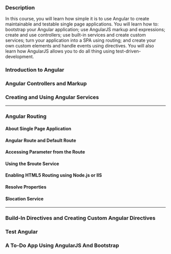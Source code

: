### Description
In this course, you will learn how simple it is to use Angular to create maintainable and testable single page applications. You will learn how to: bootstrap your Angular application; use AngularJS markup and expressions; create and use controllers; use built-in services and create custom services; turn your application into a SPA using routing; and create your own custom elements and handle events using directives. You will also learn how AngularJS allows you to do all thing using test-driven-development.

### Introduction to Angular

### Angular Controllers and Markup

### Creating and Using Angular Services

---
### Angular Routing

#### About Single Page Application

#### Angular Route and Default Route

#### Accessing Parameter from the Route

#### Using the $route Service

#### Enabling HTML5 Routing using Node.js or IIS

#### Resolve Properties 

#### $location Service

---

### Build-In Directives and Creating Custom Angular Directives

### Test Angular

### A To-Do App Using AngularJS And Bootstrap